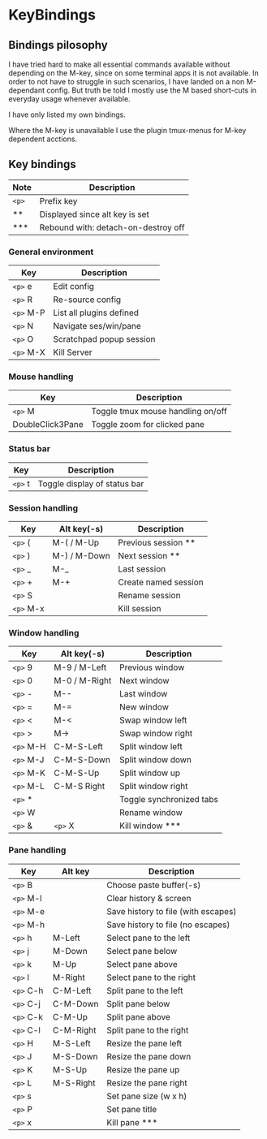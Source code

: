 # KeyBindings

## Bindings pilosophy

I have tried hard to make all essential commands available without
depending on the M-key, since on some terminal apps it is not available.
In order to not have to struggle in such scenarios, I have landed
on a non M-dependant config. But truth be told I mostly use the
M based short-cuts in everyday usage whenever available.

I have only listed my own bindings.

Where the M-key is unavailable I use the plugin tmux-menus for M-key
dependent acctions.

## Key bindings

Note | Description
-|-
`<p>` | Prefix key
**  | Displayed since alt key is set
*** | Rebound with: detach-on-destroy off

### General environment

Key | Description
-|-
`<p>` e   | Edit config
`<p>` R   | Re-source config
`<p>` M-P | List all plugins defined
`<p>` N   | Navigate ses/win/pane
`<p>` O   | Scratchpad popup session
`<p>` M-X | Kill Server

### Mouse handling

Key | Description
-|-
`<p>` M | Toggle tmux mouse handling on/off
DoubleClick3Pane | Toggle zoom for clicked pane

### Status bar

Key | Description
-|-
`<p>` t | Toggle display of status bar

### Session handling

Key | Alt key(-s) | Description
-|-|-
`<p>` ( | M-( / M-Up | Previous session **
`<p>` ) | M-) / M-Down | Next session **
`<p>` _ | M-_ | Last session
`<p>` + | M-+ | Create named session
`<p>` S | | Rename session
`<p>` M-x | | Kill session

### Window handling

Key | Alt key(-s) | Description
-|-|-
`<p>` 9 | M-9 / M-Left | Previous window
`<p>` 0 | M-0 / M-Right | Next window
`<p>` - | M-- | Last window
`<p>` = | M-=| New window
`<p>` < | M-< | Swap window left
`<p>` > | M-> | Swap window right
`<p>` M-H | C-M-S-Left | Split window left
`<p>` M-J | C-M-S-Down | Split window down
`<p>` M-K | C-M-S-Up | Split window up
`<p>` M-L | C-M-S Right | Split window right
`<p>` * | | Toggle synchronized tabs
`<p>` W | | Rename window
`<p>` & | `<p>` X | Kill window ***

### Pane handling

Key | Alt key | Description
-|-|-
`<p>` B | | Choose paste buffer(-s)
`<p>` M-l | | Clear history & screen
`<p>` M-e | | Save history to file (with escapes)
`<p>` M-h | | Save history to file (no escapes)
`<p>` h | M-Left | Select pane to the left
`<p>` j | M-Down | Select pane below
`<p>` k | M-Up | Select pane above
`<p>` l | M-Right | Select pane to the right
`<p>` C-h | C-M-Left | Split pane to the left
`<p>` C-j | C-M-Down | Split pane below
`<p>` C-k | C-M-Up | Split pane above
`<p>` C-l | C-M-Right | Split pane to the right
`<p>` H | M-S-Left | Resize the pane left
`<p>` J | M-S-Down | Resize the pane down
`<p>` K | M-S-Up | Resize the pane up
`<p>` L | M-S-Right | Resize the pane right
`<p>` s | | Set pane size (w x h)
`<p>` P | | Set pane title
`<p>` x | | Kill pane ***

